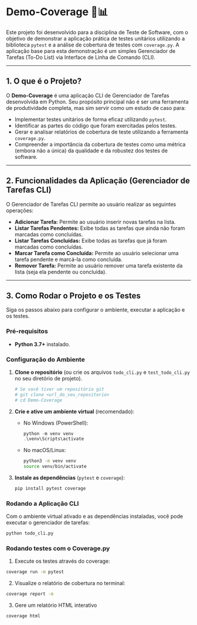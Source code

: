 # Demo-Coverage 🧪📊

Este projeto foi desenvolvido para a disciplina de Teste de Software, com o objetivo de demonstrar a aplicação prática de testes unitários utilizando a biblioteca `pytest` e a análise de cobertura de testes com `coverage.py`. A aplicação base para esta demonstração é um simples Gerenciador de Tarefas (To-Do List) via Interface de Linha de Comando (CLI).

---

## 1. O que é o Projeto?

O **Demo-Coverage** é uma aplicação CLI de Gerenciador de Tarefas desenvolvida em Python. Seu propósito principal não é ser uma ferramenta de produtividade completa, mas sim servir como um estudo de caso para:

- Implementar testes unitários de forma eficaz utilizando `pytest`.
- Identificar as partes do código que foram exercitadas pelos testes.
- Gerar e analisar relatórios de cobertura de teste utilizando a ferramenta `coverage.py`.
- Compreender a importância da cobertura de testes como uma métrica (embora não a única) da qualidade e da robustez dos testes de software.

---

## 2. Funcionalidades da Aplicação (Gerenciador de Tarefas CLI)

O Gerenciador de Tarefas CLI permite ao usuário realizar as seguintes operações:

- **Adicionar Tarefa:** Permite ao usuário inserir novas tarefas na lista.
- **Listar Tarefas Pendentes:** Exibe todas as tarefas que ainda não foram marcadas como concluídas.
- **Listar Tarefas Concluídas:** Exibe todas as tarefas que já foram marcadas como concluídas.
- **Marcar Tarefa como Concluída:** Permite ao usuário selecionar uma tarefa pendente e marcá-la como concluída.
- **Remover Tarefa:** Permite ao usuário remover uma tarefa existente da lista (seja ela pendente ou concluída).

---

## 3. Como Rodar o Projeto e os Testes

Siga os passos abaixo para configurar o ambiente, executar a aplicação e os testes.

### Pré-requisitos

- **Python 3.7+** instalado.

### Configuração do Ambiente

1.  **Clone o repositório** (ou crie os arquivos `todo_cli.py` e `test_todo_cli.py` no seu diretório de projeto).

    ```bash
    # Se você tiver um repositório git
    # git clone <url_do_seu_repositorio>
    # cd Demo-Coverage
    ```

2.  **Crie e ative um ambiente virtual** (recomendado):

    - No Windows (PowerShell):
      ```powershell
      python -m venv venv
      .\venv\Scripts\activate
      ```
    - No macOS/Linux:
      ```bash
      python3 -m venv venv
      source venv/bin/activate
      ```

3.  **Instale as dependências** (`pytest` e `coverage`):
    ```bash
    pip install pytest coverage
    ```

### Rodando a Aplicação CLI

Com o ambiente virtual ativado e as dependências instaladas, você pode executar o gerenciador de tarefas:

```bash
python todo_cli.py
```

### Rodando testes com o Coverage.py

1. Execute os testes através do coverage:

```bash
coverage run -m pytest
```

2. Visualize o relatório de cobertura no terminal:

```bash
coverage report -m
```

3. Gere um relatório HTML interativo

```bash
coverage html
```
